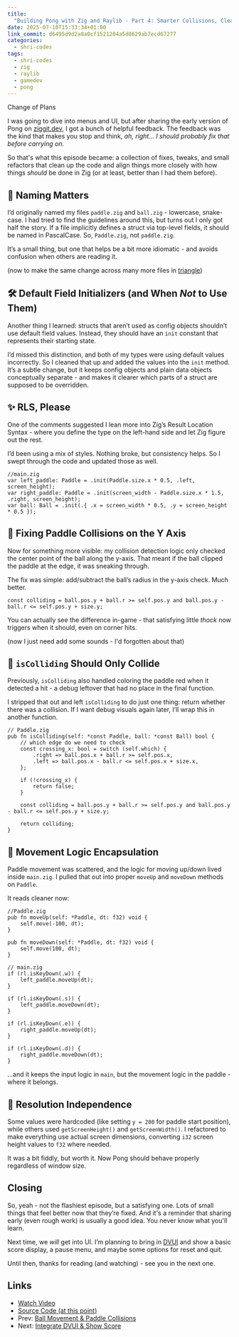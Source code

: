```yaml
---
title:
  "Building Pong with Zig and Raylib - Part 4: Smarter Collisions, Cleaner Code"
date: 2025-07-10T15:33:34+01:00
link_commit: d6495d9d2a8a0cf1521204a5d8629ab7ecd67277
categories:
  - shri-codes
tags:
  - shri-codes
  - zig
  - raylib
  - gamedev
  - pong
---
```


Change of Plans

I was going to dive into menus and UI, but after sharing the early version of
Pong on [ziggit.dev](https://ziggit.dev/), I got a bunch of helpful feedback.
The feedback was the kind that makes you stop and think, _ah, right... I should
probably fix that before carrying on._

So that's what this episode became: a collection of fixes, tweaks, and small
refactors that clean up the code and align things more closely with how things
_should_ be done in Zig (or at least, better than I had them before).

## 🧼 Naming Matters

I’d originally named my files `paddle.zig` and `ball.zig` - lowercase,
snake-case. I had tried to find the guidelines around this, but turns out I only
got half the story. If a file implicitly defines a struct via top-level fields,
it should be named in PascalCase. So, `Paddle.zig`, not `paddle.zig`.

It’s a small thing, but one that helps be a bit more idiomatic - and avoids
confusion when others are reading it.

(now to make the same change across many more files in
[triangle](../../../endeavours/triangle.md))

## 🛠️ Default Field Initializers (and When _Not_ to Use Them)

Another thing I learned: structs that aren’t used as config objects shouldn’t
use default field values. Instead, they should have an `init` constant that
represents their starting state.

I’d missed this distinction, and both of my types were using default values
incorrectly. So I cleaned that up and added the values into the `init` method.
It’s a subtle change, but it keeps config objects and plain data objects
conceptually separate - and makes it clearer which parts of a struct are
supposed to be overridden.

## ✨ RLS, Please

One of the comments suggested I lean more into Zig’s Result Location Syntax -
where you define the type on the left-hand side and let Zig figure out the rest.

I’d been using a mix of styles. Nothing broke, but consistency helps. So I swept
through the code and updated those as well.

```zig
//main.zig
var left_paddle: Paddle = .init(Paddle.size.x * 0.5, .left, screen_height);
var right_paddle: Paddle = .init(screen_width - Paddle.size.x * 1.5, .right, screen_height);
var ball: Ball = .init(.{ .x = screen_width * 0.5, .y = screen_height * 0.5 });

```

## 🎯 Fixing Paddle Collisions on the Y Axis

Now for something more visible: my collision detection logic only checked the
center point of the ball along the y-axis. That meant if the ball clipped the
paddle at the edge, it was sneaking through.

The fix was simple: add/subtract the ball’s radius in the y-axis check. Much
better.

```zig
const colliding = ball.pos.y + ball.r >= self.pos.y and ball.pos.y - ball.r <= self.pos.y + size.y;
```

You can actually see the difference in-game - that satisfying little _thock_ now
triggers when it should, even on corner hits.

(now I just need add some sounds - I'd forgotten about that)

## 🧽 `isColliding` Should Only Collide

Previously, `isColliding` also handled coloring the paddle red when it detected
a hit - a debug leftover that had no place in the final function.

I stripped that out and left `isColliding` to do just one thing: return whether
there was a collision. If I want debug visuals again later, I’ll wrap this in
another function.

```zig
// Paddle.zig
pub fn isColliding(self: *const Paddle, ball: *const Ball) bool {
    // which edge do we need to check
    const crossing_x: bool = switch (self.which) {
        .right => ball.pos.x + ball.r >= self.pos.x,
        .left => ball.pos.x - ball.r <= self.pos.x + size.x,
    };

    if (!crossing_x) {
        return false;
    }

    const colliding = ball.pos.y + ball.r >= self.pos.y and ball.pos.y - ball.r <= self.pos.y + size.y;

    return colliding;
}
```

## 🔀 Movement Logic Encapsulation

Paddle movement was scattered, and the logic for moving up/down lived inside
`main.zig`. I pulled that out into proper `moveUp` and `moveDown` methods on
`Paddle`.

It reads cleaner now:

```zig
//Paddle.zig
pub fn moveUp(self: *Paddle, dt: f32) void {
    self.move(-100, dt);
}

pub fn moveDown(self: *Paddle, dt: f32) void {
    self.move(100, dt);
}
```

```zig
// main.zig
if (rl.isKeyDown(.w)) {
    left_paddle.moveUp(dt);
}

if (rl.isKeyDown(.s)) {
    left_paddle.moveDown(dt);
}

if (rl.isKeyDown(.e)) {
    right_paddle.moveUp(dt);
}

if (rl.isKeyDown(.d)) {
    right_paddle.moveDown(dt);
}

```

…and it keeps the input logic in `main`, but the movement logic in the paddle -
where it belongs.

## 📐 Resolution Independence

Some values were hardcoded (like setting `y = 200` for paddle start position),
while others used `getScreenHeight()` and `getScreenWidth()`. I refactored to
make everything use actual screen dimensions, converting `i32` screen height
values to `f32` where needed.

It was a bit fiddly, but worth it. Now Pong should behave properly regardless of
window size.

## Closing

So, yeah - not the flashiest episode, but a satisfying one. Lots of small things
that feel better now that they’re fixed. And it's a reminder that sharing early
(even rough work) is usually a good idea. You never know what you'll learn.

Next time, we _will_ get into UI. I’m planning to bring in
[DVUI](https://github.com/david-vanderson/dvui) and show a basic score display,
a pause menu, and maybe some options for reset and quit.

Until then, thanks for reading (and watching) - see you in the next one.

## Links

- [Watch Video](../../../youtube/shri-codes/pong/pong-4.md)
- [Source Code (at this point)](../../../../../games/pong/)
- Prev: [Ball Movement & Paddle Collisions](./3-scoring.md)
- Next: [Integrate DVUI & Show Score](./5-ui.md)
